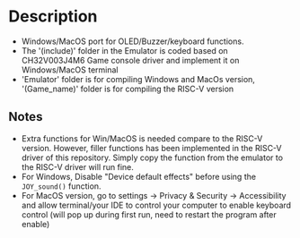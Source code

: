 # Description

* Windows/MacOS port for OLED/Buzzer/keyboard functions.
* The '(include)' folder in the Emulator is coded based on CH32V003J4M6 Game console driver and implement it on Windows/MacOS terminal
* 'Emulator' folder is for compiling Windows and MacOs version, '(Game_name)' folder is for compiling the RISC-V version

## Notes

* Extra functions for Win/MacOS is needed compare to the RISC-V version. However, filler functions has been implemented in the RISC-V driver of this repository. Simply copy the function from the emulator to the RISC-V driver will run fine.
* For Windows, Disable "Device default effects" before using the `JOY_sound()` function.
* For MacOS version, go to settings -> Privacy & Security -> Accessibility and allow terminal/your IDE to control your computer to enable keyboard control (will pop up during first run, need to restart the program after enable)